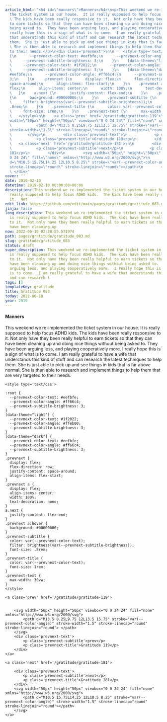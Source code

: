 ```yaml
---
article_html: "<h4 id=\"manners\">Manners</h4>\n<p>This weekend we re-implemented
  the ticket system in our house.  It is really supposed to help focus ADHD kids.
  \ The kids have been really responsive to it.  Not only have they been really helpful
  to earn tickets so that they can have been cleaning up and doing nice things without
  being asked to.  They have been arguing less, and playing cooperatively more.  I
  really hope this is a sign of what is to come.  I am really grateful to have a wife
  that understands this kind of stuff and can research the latest techniques to help
  them.  She is just able to pick up and see things in kids that is far above normal.
  \ She is then able to research and implement things to help them that are very targeted
  to their needs.</p>\n<div class='prevnext'>\n\n    <style type='text/css'>\n\n    :root
  {\n      --prevnext-color-text: #eefbfe;\n      --prevnext-color-angle: #ff66c4;\n
  \     --prevnext-subtitle-brightness: 3;\n    }\n    [data-theme=\"light\"] {\n
  \     --prevnext-color-text: #1f2022;\n      --prevnext-color-angle: #ffeb00;\n
  \     --prevnext-subtitle-brightness: 3;\n    }\n    [data-theme=\"dark\"] {\n      --prevnext-color-text:
  #eefbfe;\n      --prevnext-color-angle: #ff66c4;\n      --prevnext-subtitle-brightness:
  3;\n    }\n    .prevnext {\n      display: flex;\n      flex-direction: row;\n      justify-content:
  space-around;\n      align-items: flex-start;\n    }\n    .prevnext a {\n      display:
  flex;\n      align-items: center;\n      width: 100%;\n      text-decoration: none;\n
  \   }\n    a.next {\n      justify-content: flex-end;\n    }\n    .prevnext a:hover
  {\n      background: #00000006;\n    }\n    .prevnext-subtitle {\n      color: var(--prevnext-color-text);\n
  \     filter: brightness(var(--prevnext-subtitle-brightness));\n      font-size:
  .8rem;\n    }\n    .prevnext-title {\n      color: var(--prevnext-color-text);\n
  \     font-size: 1rem;\n    }\n    .prevnext-text {\n      max-width: 30vw;\n    }\n
  \   </style>\n\n    <a class='prev' href='/gratitude/gratitude-119'>\n\n\n        <svg
  width=\"50px\" height=\"50px\" viewbox=\"0 0 24 24\" fill=\"none\" xmlns=\"http://www.w3.org/2000/svg\">\n
  \           <path d=\"M13.5 8.25L9.75 12L13.5 15.75\" stroke=\"var(--prevnext-color-angle)\"
  stroke-width=\"1.5\" stroke-linecap=\"round\" stroke-linejoin=\"round\"> </path>\n
  \       </svg>\n        <div class='prevnext-text'>\n            <p class='prevnext-subtitle'>prev</p>\n
  \           <p class='prevnext-title'>Gratitude 119</p>\n        </div>\n    </a>\n\n
  \   <a class='next' href='/gratitude/gratitude-181'>\n\n        <div class='prevnext-text'>\n
  \           <p class='prevnext-subtitle'>next</p>\n            <p class='prevnext-title'>Gratitude
  181</p>\n        </div>\n        <svg width=\"50px\" height=\"50px\" viewbox=\"0
  0 24 24\" fill=\"none\" xmlns=\"http://www.w3.org/2000/svg\">\n            <path
  d=\"M10.5 15.75L14.25 12L10.5 8.25\" stroke=\"var(--prevnext-color-angle)\" stroke-width=\"1.5\"
  stroke-linecap=\"round\" stroke-linejoin=\"round\"></path>\n        </svg>\n    </a>\n
  \ </div>"
cover: ''
date: 2019-02-10
datetime: 2019-02-10 00:00:00+00:00
description: This weekend we re-implemented the ticket system in our house.  It is
  really supposed to help focus ADHD kids.  The kids have been really responsive to
  it.  Not
edit_link: https://github.com/edit/main/pages/gratitude/gratitude_083.md
jinja: false
long_description: This weekend we re-implemented the ticket system in our house.  It
  is really supposed to help focus ADHD kids.  The kids have been really responsive
  to it.  Not only have they been really helpful to earn tickets so that they can
  have been cleaning up
now: 2022-06-10 02:38:55.571974
path: pages/gratitude/gratitude_083.md
slug: gratitude/gratitude_083
status: draft
super_description: This weekend we re-implemented the ticket system in our house.  It
  is really supposed to help focus ADHD kids.  The kids have been really responsive
  to it.  Not only have they been really helpful to earn tickets so that they can
  have been cleaning up and doing nice things without being asked to.  They have been
  arguing less, and playing cooperatively more.  I really hope this is a sign of what
  is to come.  I am really grateful to have a wife that understands this kind of stuff
  and can research t
tags: []
templateKey: gratitude
title: Gratitude 083
today: 2022-06-10
year: 2019
---
```


#### Manners

This weekend we re-implemented the ticket system in our house.  It is really supposed to help focus ADHD kids.  The kids have been really responsive to it.  Not only have they been really helpful to earn tickets so that they can have been cleaning up and doing nice things without being asked to.  They have been arguing less, and playing cooperatively more.  I really hope this is a sign of what is to come.  I am really grateful to have a wife that understands this kind of stuff and can research the latest techniques to help them.  She is just able to pick up and see things in kids that is far above normal.  She is then able to research and implement things to help them that are very targeted to their needs.
<div class='prevnext'>

    <style type='text/css'>

    :root {
      --prevnext-color-text: #eefbfe;
      --prevnext-color-angle: #ff66c4;
      --prevnext-subtitle-brightness: 3;
    }
    [data-theme="light"] {
      --prevnext-color-text: #1f2022;
      --prevnext-color-angle: #ffeb00;
      --prevnext-subtitle-brightness: 3;
    }
    [data-theme="dark"] {
      --prevnext-color-text: #eefbfe;
      --prevnext-color-angle: #ff66c4;
      --prevnext-subtitle-brightness: 3;
    }
    .prevnext {
      display: flex;
      flex-direction: row;
      justify-content: space-around;
      align-items: flex-start;
    }
    .prevnext a {
      display: flex;
      align-items: center;
      width: 100%;
      text-decoration: none;
    }
    a.next {
      justify-content: flex-end;
    }
    .prevnext a:hover {
      background: #00000006;
    }
    .prevnext-subtitle {
      color: var(--prevnext-color-text);
      filter: brightness(var(--prevnext-subtitle-brightness));
      font-size: .8rem;
    }
    .prevnext-title {
      color: var(--prevnext-color-text);
      font-size: 1rem;
    }
    .prevnext-text {
      max-width: 30vw;
    }
    </style>
    
    <a class='prev' href='/gratitude/gratitude-119'>
    

        <svg width="50px" height="50px" viewbox="0 0 24 24" fill="none" xmlns="http://www.w3.org/2000/svg">
            <path d="M13.5 8.25L9.75 12L13.5 15.75" stroke="var(--prevnext-color-angle)" stroke-width="1.5" stroke-linecap="round" stroke-linejoin="round"> </path>
        </svg>
        <div class='prevnext-text'>
            <p class='prevnext-subtitle'>prev</p>
            <p class='prevnext-title'>Gratitude 119</p>
        </div>
    </a>
    
    <a class='next' href='/gratitude/gratitude-181'>
    
        <div class='prevnext-text'>
            <p class='prevnext-subtitle'>next</p>
            <p class='prevnext-title'>Gratitude 181</p>
        </div>
        <svg width="50px" height="50px" viewbox="0 0 24 24" fill="none" xmlns="http://www.w3.org/2000/svg">
            <path d="M10.5 15.75L14.25 12L10.5 8.25" stroke="var(--prevnext-color-angle)" stroke-width="1.5" stroke-linecap="round" stroke-linejoin="round"></path>
        </svg>
    </a>
  </div>